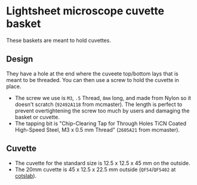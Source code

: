Lightsheet microscope cuvette basket
====================================

These baskets are meant to hold cuvettes.

Design
------

They have a hole at the end where the cuveete top/bottom lays that is meant to be threaded.
You can then use a screw to hold the cuvette in place.

- The screw we use is `M3`, `.5` Thread, `8mm` long, and made from Nylon so it doesn't scratch (`92492A118` from mcmaster).
  The length is perfect to prevent overtightening the screw too much by users and damaging the basket
  or cuvette.
- The tapping bit is "Chip-Clearing Tap for Through Holes TiCN Coated High-Speed Steel, M3 x 0.5 mm Thread" (`2605A21` from mcmaster).

Cuvette
-------

- The cuvette for the standard size is 12.5 x 12.5 x 45 mm on the outside.
- The 20mm cuvette is 45 x 12.5 x 22.5 mm outside (`QF54`/`QF5402` at [cotslab](https://cotslab.com/product/qf54-20mm-lightpath-7ml-dual-path-lengths-quartz-fluorometer-cuvettes-with-ptfe-covers/)).
